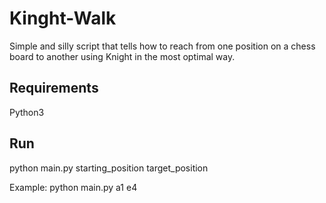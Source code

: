 # Kinght-Walk
Simple and silly script that tells how to reach from one position on a chess board to another using Knight in the most optimal way.

## Requirements
Python3

## Run
python main.py starting_position target_position

Example: python main.py a1 e4
